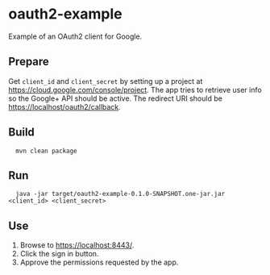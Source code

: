 oauth2-example
==============

Example of an OAuth2 client for Google.

## Prepare

Get `client_id` and `client_secret` by setting up a project at <https://cloud.google.com/console/project>. The app tries to retrieve user info so the Google+ API should be active. The redirect URI should be <https://localhost/oauth2/callback>.

## Build

      mvn clean package

## Run

      java -jar target/oauth2-example-0.1.0-SNAPSHOT.one-jar.jar <client_id> <client_secret>

## Use

1. Browse to <https://localhost:8443/>.
2. Click the sign in button.
3. Approve the permissions requested by the app.


